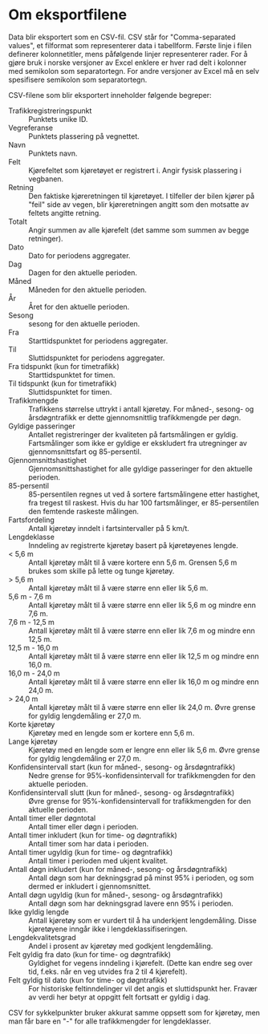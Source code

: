# Om eksportfilene

Data blir eksportert som en CSV-fil. CSV står for "Comma-separated values", et filformat som representerer data i tabellform. Første linje i filen definerer kolonnetitler, mens påfølgende linjer representerer rader. For å gjøre bruk i norske versjoner av Excel enklere er hver rad delt i kolonner med semikolon som separatortegn. For andre versjoner av Excel må en selv spesifisere semikolon som separatortegn.

CSV-filene som blir eksportert inneholder følgende begreper:

<dl>
  <dt>Trafikkregistreringspunkt</dt>
    <dd>Punktets unike ID.</dd>
  <dt>Vegreferanse</dt>
    <dd>Punktets plassering på vegnettet.</dd>
  <dt>Navn</dt>
    <dd>Punktets navn.</dd>
  <dt>Felt</dt>
    <dd>Kjørefeltet som kjøretøyet er registrert i. Angir fysisk plassering i vegbanen.</dd>
  <dt>Retning</dt>
    <dd>Den faktiske kjøreretningen til kjøretøyet. I tilfeller der bilen kjører på "feil" side av vegen, blir kjøreretningen angitt som den motsatte av feltets angitte retning.</dd>
  <dt>Totalt</dt>
    <dd>Angir summen av alle kjørefelt (det samme som summen av begge retninger).</dd>
  <dt>Dato</dt>
    <dd>Dato for periodens aggregater.</dd>
  <dt>Dag</dt>
    <dd>Dagen for den aktuelle perioden.</dd>
  <dt>Måned</dt>
    <dd>Måneden for den aktuelle perioden.</dd>
  <dt>År</dt>
    <dd>Året for den aktuelle perioden.</dd>
  <dt>Sesong</dt>
    <dd>sesong for den aktuelle perioden.</dd>
  <dt>Fra</dt>
    <dd>Starttidspunktet for periodens aggregater.</dd>
  <dt>Til</dt>
    <dd>Sluttidspunktet for periodens aggregater.</dd>
  <dt>Fra tidspunkt (kun for timetrafikk)</dt>
    <dd>Starttidspunktet for timen.</dd>
  <dt>Til tidspunkt (kun for timetrafikk)</dt>
    <dd>Sluttidspunktet for timen.</dd>
  <dt>Trafikkmengde</dt>
    <dd>Trafikkens størrelse uttrykt i antall kjøretøy. For måned-, sesong- og årsdøgntrafikk er dette gjennomsnittlig trafikkmengde per døgn.</dd>
  <dt>Gyldige passeringer</dt>
    <dd>Antallet registreringer der kvaliteten på fartsmålingen er gyldig. Fartsmålinger som ikke er gyldige er ekskludert fra utregninger av gjennomsnittsfart og 85-persentil.</dd>
  <dt>Gjennomsnittshastighet</dt>
    <dd>Gjennomsnittshastighet for alle gyldige passeringer for den aktuelle perioden.</dd>
  <dt>85-persentil</dt>
    <dd>85-persentilen regnes ut ved å sortere fartsmålingene etter hastighet, fra tregest til raskest. Hvis du har 100 fartsmålinger, er 85-persentilen den femtende raskeste målingen.</dd>
  <dt>Fartsfordeling</dt>
    <dd>Antall kjøretøy inndelt i fartsintervaller på 5 km/t.</dd>
  <dt>Lengdeklasse</dt>
    <dd>Inndeling av registrerte kjøretøy basert på kjøretøyenes lengde.</dd>
  <dt>< 5,6 m</dt>
    <dd>Antall kjøretøy målt til å være kortere enn 5,6 m. Grensen 5,6 m brukes som skille på lette og tunge kjøretøy.</dd>
  <dt>> 5,6 m</dt>
    <dd>Antall kjøretøy målt til å være større enn eller lik 5,6 m.</dd>
  <dt>5,6 m - 7,6 m</dt>
    <dd>Antall kjøretøy målt til å være større enn eller lik 5,6 m og mindre enn 7,6 m.</dd>
  <dt>7,6 m - 12,5 m</dt>
    <dd>Antall kjøretøy målt til å være større enn eller lik 7,6 m og mindre enn 12,5 m.</dd>
  <dt>12,5 m - 16,0 m</dt>
    <dd>Antall kjøretøy målt til å være større enn eller lik 12,5 m og mindre enn 16,0 m.</dd>
  <dt>16,0 m - 24,0 m</dt>
    <dd>Antall kjøretøy målt til å være større enn eller lik 16,0 m og mindre enn 24,0 m.</dd>
  <dt>> 24,0 m</dt>
    <dd>Antall kjøretøy målt til å være større enn eller lik 24,0 m. Øvre grense for gyldig lengdemåling er 27,0 m.</dd>
  <dt>Korte kjøretøy</dt>
    <dd>Kjøretøy med en lengde som er kortere enn 5,6 m.</dd>
  <dt>Lange kjøretøy</dt>
    <dd>Kjøretøy med en lengde som er lengre enn eller lik 5,6 m. Øvre grense for gyldig lengdemåling er 27,0 m.</dd>
  <dt>Konfidensintervall start (kun for måned-, sesong- og årsdøgntrafikk)</dt>
    <dd>Nedre grense for 95%-konfidensintervall for trafikkmengden for den aktuelle perioden.</dd>
  <dt>Konfidensintervall slutt (kun for måned-, sesong- og årsdøgntrafikk)</dt>
    <dd>Øvre grense for 95%-konfidensintervall for trafikkmengden for den aktuelle perioden.</dd>
  <dt>Antall timer eller døgntotal</dt>
    <dd>Antall timer eller døgn i perioden.</dd>
  <dt>Antall timer inkludert (kun for time- og døgntrafikk)</dt>
    <dd>Antall timer som har data i perioden.</dd>
  <dt>Antall timer ugyldig (kun for time- og døgntrafikk)</dt>
    <dd>Antall timer i perioden med ukjent kvalitet.</dd>
  <dt>Antall døgn inkludert (kun for måned-, sesong- og årsdøgntrafikk)</dt>
    <dd>Antall døgn som har dekningsgrad på minst 95% i perioden, og som dermed er inkludert i gjennomsnittet.</dd>
  <dt>Antall døgn ugyldig (kun for måned-, sesong- og årsdøgntrafikk)</dt>
    <dd>Antall døgn som har dekningsgrad lavere enn 95% i perioden.</dd>
  <dt>Ikke gyldig lengde</dt>
    <dd>Antall kjøretøy som er vurdert til å ha underkjent lengdemåling. Disse kjøretøyene inngår ikke i lengdeklassifiseringen.</dd>
  <dt>Lengdekvalitetsgrad</dt>
    <dd>Andel i prosent av kjøretøy med godkjent lengdemåling.</dd>
  <dt>Felt gyldig fra dato (kun for time- og døgntrafikk)</dt>
    <dd>Gyldighet for vegens inndeling i kjørefelt. (Dette kan endre seg over tid, f.eks. når en veg utvides fra 2 til 4 kjørefelt).</dd>
  <dt>Felt gyldig til dato (kun for time- og døgntrafikk)</dt>
    <dd>For historiske feltinndelinger vil det angis et sluttidspunkt her. Fravær av verdi her betyr at oppgitt felt fortsatt er gyldig i dag.</dd>
</dl>

CSV for sykkelpunkter bruker akkurat samme oppsett som for kjøretøy, men man
får bare en "-" for alle trafikkmengder for lengdeklasser.
